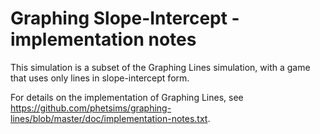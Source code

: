 # Graphing Slope-Intercept - implementation notes

This simulation is a subset of the Graphing Lines simulation, with a game that uses only lines in slope-intercept form.

For details on the implementation of Graphing Lines, see https://github.com/phetsims/graphing-lines/blob/master/doc/implementation-notes.txt.
